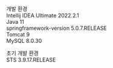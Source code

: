 개발 환경 </br>
Intellij IDEA Ultimate 2022.2.1 </br>
Java 11 </br>
springframework-version 5.0.7.RELEASE </br>
Tomcat 9 </br>
MySQL 8.0.30 </br>

초기 개발 환경 </br>
STS 3.9.17.RELEASE